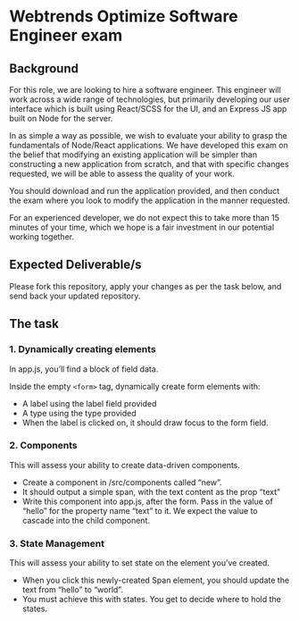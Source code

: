 # Webtrends Optimize Software Engineer exam

## Background
For this role, we are looking to hire a software engineer. This engineer will work across a wide range of technologies, but primarily developing our user interface which is built using React/SCSS for the UI, and an Express JS app built on Node for the server.

In as simple a way as possible, we wish to evaluate your ability to grasp the fundamentals of Node/React applications. We have developed this exam on the belief that modifying an existing application will be simpler than constructing a new application from scratch, and that with specific changes requested, we will be able to assess the quality of your work. 

You should download and run the application provided, and then conduct the exam where you look to modify the application in the manner requested.

For an experienced developer, we do not expect this to take more than 15 minutes of your time, which we hope is a fair investment in our potential working together.

## Expected Deliverable/s

Please fork this repository, apply your changes as per the task below, and send back your updated repository.

## The task

### 1. Dynamically creating elements 
In app.js, you’ll find a block of field data.

Inside the empty `<form>` tag, dynamically create form elements with:

- A label using the label field provided 
- A type using the type provided 
- When the label is clicked on, it should draw focus to the form field. 

### 2. Components 
This will assess your ability to create data-driven components. 

- Create a component in /src/components called “new”. 
- It should output a simple span, with the text content as the prop “text” 
- Write this component into app.js, after the form. Pass in the value of “hello” for the property name “text” to it. We expect the value to cascade into the child component.

### 3. State Management 
This will assess your ability to set state on the element you’ve created.

- When you click this newly-created Span element, you should update the text from “hello” to “world”. 
- You must achieve this with states. You get to decide where to hold the states.

